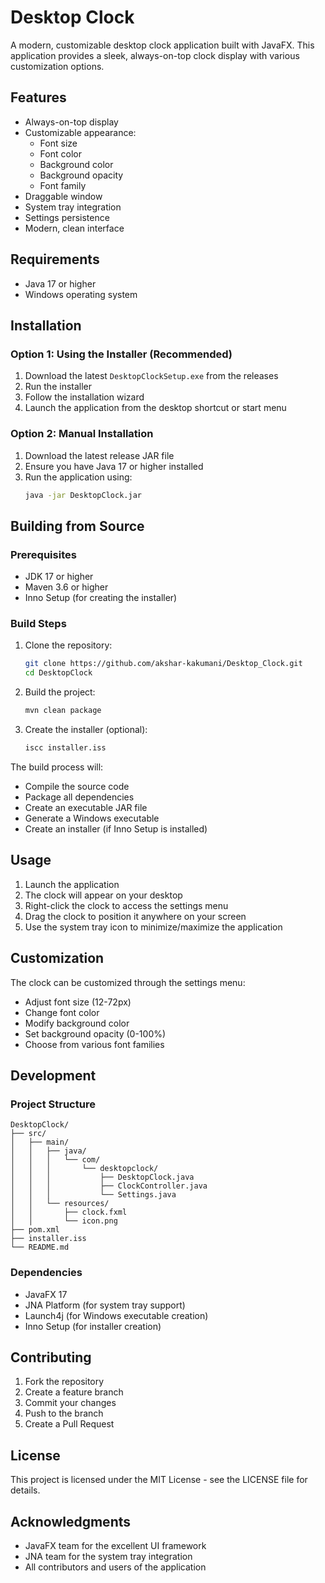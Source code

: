 # Desktop Clock

A modern, customizable desktop clock application built with JavaFX. This application provides a sleek, always-on-top clock display with various customization options.

## Features

- Always-on-top display
- Customizable appearance:
  - Font size
  - Font color
  - Background color
  - Background opacity
  - Font family
- Draggable window
- System tray integration
- Settings persistence
- Modern, clean interface

## Requirements

- Java 17 or higher
- Windows operating system

## Installation

### Option 1: Using the Installer (Recommended)

1. Download the latest `DesktopClockSetup.exe` from the releases
2. Run the installer
3. Follow the installation wizard
4. Launch the application from the desktop shortcut or start menu

### Option 2: Manual Installation

1. Download the latest release JAR file
2. Ensure you have Java 17 or higher installed
3. Run the application using:
   ```bash
   java -jar DesktopClock.jar
   ```

## Building from Source

### Prerequisites

- JDK 17 or higher
- Maven 3.6 or higher
- Inno Setup (for creating the installer)

### Build Steps

1. Clone the repository:
   ```bash
   git clone https://github.com/akshar-kakumani/Desktop_Clock.git
   cd DesktopClock
   ```

2. Build the project:
   ```bash
   mvn clean package
   ```

3. Create the installer (optional):
   ```bash
   iscc installer.iss
   ```

The build process will:
- Compile the source code
- Package all dependencies
- Create an executable JAR file
- Generate a Windows executable
- Create an installer (if Inno Setup is installed)

## Usage

1. Launch the application
2. The clock will appear on your desktop
3. Right-click the clock to access the settings menu
4. Drag the clock to position it anywhere on your screen
5. Use the system tray icon to minimize/maximize the application

## Customization

The clock can be customized through the settings menu:
- Adjust font size (12-72px)
- Change font color
- Modify background color
- Set background opacity (0-100%)
- Choose from various font families

## Development

### Project Structure

```
DesktopClock/
├── src/
│   ├── main/
│   │   ├── java/
│   │   │   └── com/
│   │   │       └── desktopclock/
│   │   │           ├── DesktopClock.java
│   │   │           ├── ClockController.java
│   │   │           └── Settings.java
│   │   └── resources/
│   │       ├── clock.fxml
│   │       └── icon.png
├── pom.xml
├── installer.iss
└── README.md
```

### Dependencies

- JavaFX 17
- JNA Platform (for system tray support)
- Launch4j (for Windows executable creation)
- Inno Setup (for installer creation)

## Contributing

1. Fork the repository
2. Create a feature branch
3. Commit your changes
4. Push to the branch
5. Create a Pull Request

## License

This project is licensed under the MIT License - see the LICENSE file for details.

## Acknowledgments

- JavaFX team for the excellent UI framework
- JNA team for the system tray integration
- All contributors and users of the application 
